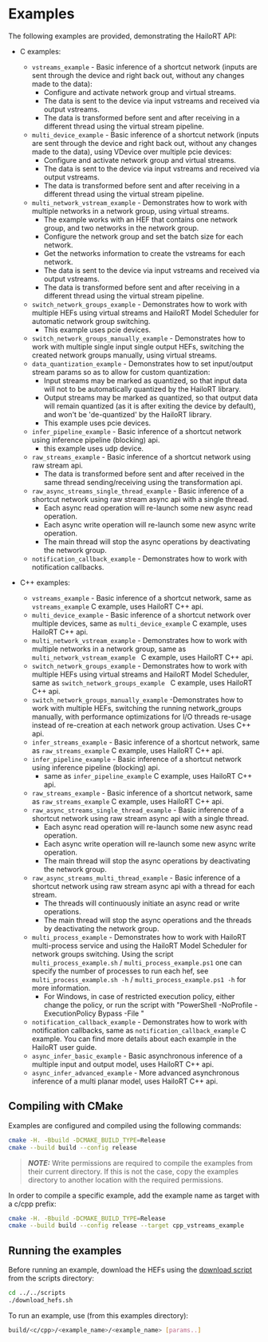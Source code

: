 # Examples
The following examples are provided, demonstrating the HailoRT API:
- C examples:
  - `vstreams_example` - Basic inference of a shortcut network (inputs are sent through the device and right back out, without any changes made to the data):
    - Configure and activate network group and virtual streams.
    - The data is sent to the device via input vstreams and received via output vstreams.
    - The data is transformed before sent and after receiving in a different thread using the virtual stream pipeline.
  - `multi_device_example` - Basic inference of a shortcut network (inputs are sent through the device and right back out, without any changes made to the data), using VDevice over multiple pcie devices:
    - Configure and activate network group and virtual streams.
    - The data is sent to the device via input vstreams and received via output vstreams.
    - The data is transformed before sent and after receiving in a different thread using the virtual stream pipeline.
  - `multi_network_vstream_example` - Demonstrates how to work with multiple networks in a network group, using virtual streams.
    - The example works with an HEF that contains one network group, and two networks in the network group.
    - Configure the network group and set the batch size for each network.
    - Get the networks information to create the vstreams for each network.
    - The data is sent to the device via input vstreams and received via output vstreams.
    - The data is transformed before sent and after receiving in a different thread using the virtual stream pipeline.
  - `switch_network_groups_example` - Demonstrates how to work with multiple HEFs using virtual streams and HailoRT Model Scheduler for automatic network group switching.
    - This example uses pcie devices.
  - `switch_network_groups_manually_example` - Demonstrates how to work with multiple single input single output HEFs, switching the created network groups manually, using virtual streams.
  - `data_quantization_example` - Demonstrates how to set input/output stream params so as to allow for custom quantization:
    - Input streams may be marked as quantized, so that input data will not to be automatically quantized by the HailoRT library.
    - Output streams may be marked as quantized, so that output data will remain quantized (as it is after exiting the device by default), and won't be 'de-quantized' by the HailoRT library.
    - This example uses pcie devices.
  - `infer_pipeline_example` - Basic inference of a shortcut network using inference pipeline (blocking) api.
    - this example uses udp device.
  - `raw_streams_example` - Basic inference of a shortcut network using raw stream api.
    - The data is transformed before sent and after received in the same thread sending/receiving using the transformation api.
  - `raw_async_streams_single_thread_example` - Basic inference of a shortcut network using raw stream async api with
      a single thread.
    - Each async read operation will re-launch some new async read operation.
    - Each async write operation will re-launch some new async write operation.
    - The main thread will stop the async operations by deactivating the network group.
  - `notification_callback_example` - Demonstrates how to work with notification callbacks.

- C++ examples:
  - `vstreams_example` - Basic inference of a shortcut network, same as `vstreams_example` C example, uses HailoRT C++ api.
  - `multi_device_example` - Basic inference of a shortcut network over multiple devices, same as `multi_device_example` C example, uses HailoRT C++ api.
  - `multi_network_vstream_example` - Demonstrates how to work with multiple networks in a network group, same as `multi_network_vstream_example ` C example, uses HailoRT C++ api.
  - `switch_network_groups_example` - Demonstrates how to work with multiple HEFs using virtual streams and HailoRT Model Scheduler, same as `switch_network_groups_example ` C example, uses HailoRT C++ api.
  - `switch_network_groups_manually_example` -Demonstrates how to work with multiple HEFs, switching the running network_groups manually, with performance optimizations for I/O threads re-usage instead of re-creation at each network group activation. Uses C++ api.
  - `infer_streams_example` - Basic inference of a shortcut network, same as `raw_streams_example` C example, uses HailoRT C++ api.
  - `infer_pipeline_example` - Basic inference of a shortcut network using inference pipeline (blocking) api.
    - same as `infer_pipeline_example` C example, uses HailoRT C++ api.
  - `raw_streams_example` - Basic inference of a shortcut network, same as `raw_streams_example` C example, uses HailoRT C++ api.
  - `raw_async_streams_single_thread_example` - Basic inference of a shortcut network using raw stream async api with
      a single thread.
    - Each async read operation will re-launch some new async read operation.
    - Each async write operation will re-launch some new async write operation.
    - The main thread will stop the async operations by deactivating the network group.
  - `raw_async_streams_multi_thread_example` - Basic inference of a shortcut network using raw stream async api with
      a thread for each stream.
    - The threads will continuously initiate an async read or write operations.
    - The main thread will stop the async operations and the threads by deactivating the network group.
  - `multi_process_example` - Demonstrates how to work with HailoRT multi-process service and using the HailoRT Model Scheduler for network groups switching.
  Using the script `multi_process_example.sh` / `multi_process_example.ps1` one can specify the number of processes to run each hef, see `multi_process_example.sh -h`  / `multi_process_example.ps1 -h` for more information.
    - For Windows, in case of restricted execution policy, either change the policy, or run the script with "PowerShell -NoProfile -ExecutionPolicy Bypass -File <FilePath>"
  - `notification_callback_example` - Demonstrates how to work with notification callbacks, same as `notification_callback_example` C example.
You can find more details about each example in the HailoRT user guide.
  - `async_infer_basic_example` - Basic asynchronous inference of a multiple input and output model, uses HailoRT C++ api.
  - `async_infer_advanced_example` - More advanced asynchronous inference of a multi planar model, uses HailoRT C++ api.
## Compiling with CMake
Examples are configured and compiled using the following commands:
```sh
cmake -H. -Bbuild -DCMAKE_BUILD_TYPE=Release
cmake --build build --config release
```
> **_NOTE:_** Write permissions are required to compile the examples from their current directory.
If this is not the case, copy the examples directory to another location with the required permissions.

In order to compile a specific example, add the example name as target with a c/cpp prefix:
```sh
cmake -H. -Bbuild -DCMAKE_BUILD_TYPE=Release
cmake --build build --config release --target cpp_vstreams_example
```

## Running the examples

Before running an example, download the HEFs using the [download script](../../scripts/download_hefs.sh) from the scripts directory:
  ```sh
  cd ../../scripts
  ./download_hefs.sh
  ```

To run an example, use (from this examples directory):

  ```sh
  build/<c/cpp>/<example_name>/<example_name> [params..]
  ```
